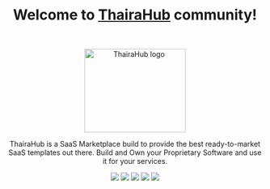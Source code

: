 <h1 align="center">Welcome to <a href="https://thairahub.com/">ThairaHub</a> community!</h1><br>

<p align="center">
  <a href="https://https://thairahub.com/">
    <img src="https://avatars.githubusercontent.com/u/207939917?v=4" alt="ThairaHub logo" width="200" height="165">
  </a>
</p>

<p align="center">
  ThairaHub is a SaaS Marketplace build to provide the best ready-to-market SaaS templates out there. Build and Own your Proprietary Software and use it for your services.
</p>


<p align="center">
  <a href="https://facebook.com/"><img src="https://img.shields.io/badge/Facebook-%231877F2.svg?&style=for-the-badge&logo=facebook&logoColor=white" /></a>
  <a href="https://twitter.com/"><img src="https://img.shields.io/badge/Twitter-%231DA1F2.svg?&style=for-the-badge&logo=twitter&logoColor=white" /></a>
  <a href="https://instagram.com/"><img src="https://img.shields.io/badge/Instagram-%23E4405F.svg?&style=for-the-badge&logo=instagram&logoColor=white" /></a>
  <a href="https://linkedin.com/"><img src="https://img.shields.io/badge/LinkedIn-%230077B5.svg?&style=for-the-badge&logo=linkedin&logoColor=white" /></a>
  <a href="https://github.com/"><img src="https://img.shields.io/badge/GitHub-%23181717.svg?&style=for-the-badge&logo=github&logoColor=white" /></a>
</p>


